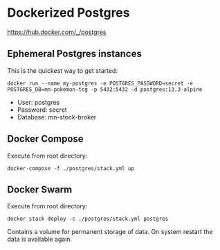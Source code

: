 # Dockerized Postgres

https://hub.docker.com/_/postgres

## Ephemeral Postgres instances
This is the quickest way to get started:
```
docker run --name my-postgres -e POSTGRES_PASSWORD=secret -e POSTGRES_DB=mn-pokemon-tcg -p 5432:5432 -d postgres:13.3-alpine
```

* User: postgres
* Password: secret
* Database: mn-stock-broker

## Docker Compose
Execute from root directory:
```
docker-compose -f ./postgres/stack.yml up
```

## Docker Swarm
Execute from root directory:
```
docker stack deploy -c ./postgres/stack.yml postgres
```

Contains a volume for permanent storage of data. On system restart the data is available again.